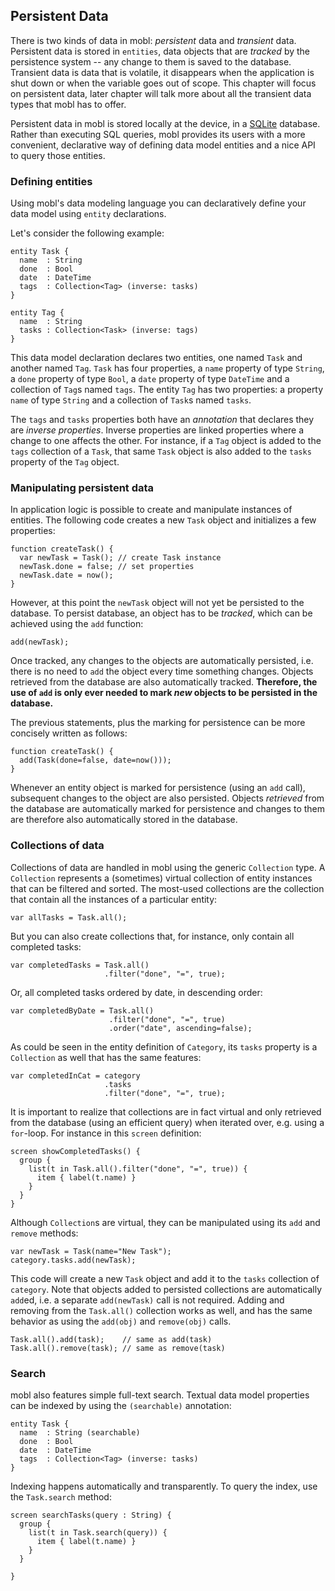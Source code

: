 Persistent Data
---------------

There is two kinds of data in mobl: _persistent_ data and _transient_
data. Persistent data is stored in `entities`, data objects that are
_tracked_ by the persistence system -- any change to them is saved
to the database. Transient data is data that is volatile, it disappears
when the application is shut down or when the variable goes out of scope.
This chapter will focus on persistent data, later chapter will talk
more about all the transient data types that mobl has to offer.

Persistent data in mobl is stored locally at the device, in a
[SQLite](http://sqlite.org) database. Rather than executing SQL
queries, mobl provides its users with a more convenient, declarative
way of defining data model entities and a nice API to query those
entities.

### Defining entities

Using mobl's data modeling language you can declaratively define your
data model using `entity` declarations. 

Let's consider the following example:

    entity Task {
      name  : String
      done  : Bool
      date  : DateTime
      tags  : Collection<Tag> (inverse: tasks)
    }

    entity Tag {
      name  : String
      tasks : Collection<Task> (inverse: tags)
    }

This data model declaration declares two entities, one named `Task`
and another named `Tag`. `Task` has four properties, a `name` property
of type `String`, a `done` property of type `Bool`, a `date` property
of type `DateTime` and a collection of `Tag`s named `tags`.
The entity `Tag` has two properties: a property `name` of type
`String` and a collection of `Task`s named `tasks`. 

The `tags` and `tasks` properties both have an _annotation_ that
declares they are _inverse properties_. Inverse properties are linked
properties where a change to one affects the other. For instance, if a
`Tag` object is added to the `tags` collection of a `Task`, that same
`Task` object is also added to the `tasks` property of the `Tag`
object.

### Manipulating persistent data

In application logic is possible to create and manipulate instances of
entities. The following code creates a new `Task` object and initializes
a few properties:

    function createTask() {
      var newTask = Task(); // create Task instance
      newTask.done = false; // set properties
      newTask.date = now();
    }

However, at this point the `newTask` object will not yet be persisted
to the database. To persist database, an object has to be _tracked_,
which can be achieved using the `add` function:

    add(newTask);

Once tracked, any changes to the objects are automatically persisted,
i.e. there is no need to `add` the object every time something
changes. Objects retrieved from the database are also automatically
tracked. __Therefore, the use of `add` is only ever needed to mark
_new_ objects to be persisted in the database.__

The previous statements, plus the marking for persistence can be more
concisely written as follows:

    function createTask() {
      add(Task(done=false, date=now()));
    }

Whenever an entity object is marked for persistence (using an `add`
call), subsequent changes to the object are also persisted. Objects
_retrieved_ from the database are automatically marked for persistence
and changes to them are therefore also automatically stored in the
database.

### Collections of data

Collections of data are handled in mobl using the generic `Collection`
type. A `Collection` represents a (sometimes) virtual collection of entity
instances that can be filtered and sorted. The most-used collections are
the collection that contain all the instances of a particular entity:

    var allTasks = Task.all();

But you can also create collections that, for instance, only contain
all completed tasks:

    var completedTasks = Task.all()
                         .filter("done", "=", true);

Or, all completed tasks ordered by date, in descending order:

    var completedByDate = Task.all()
                          .filter("done", "=", true)
                          .order("date", ascending=false);

As could be seen in the entity definition of `Category`, its `tasks`
property is a `Collection` as well that has the same features:

    var completedInCat = category
                         .tasks
                         .filter("done", "=", true);

It is important to realize that collections are in fact virtual and only
retrieved from the database (using an efficient query) when iterated
over, e.g. using a `for`-loop. For instance in this `screen` definition:

    screen showCompletedTasks() {
      group {
        list(t in Task.all().filter("done", "=", true)) {
          item { label(t.name) }
        }
      }
    }

Although `Collection`s are virtual, they can be manipulated using its
`add` and `remove` methods:

    var newTask = Task(name="New Task");
    category.tasks.add(newTask);

This code will create a new `Task` object and add it to the `tasks`
collection of `category`. Note that objects added to persisted
collections are automatically `add`ed, i.e. a separate `add(newTask)`
call is not required. Adding and removing from the `Task.all()`
collection works as well, and has the same behavior as using the
`add(obj)` and `remove(obj)` calls.

    Task.all().add(task);    // same as add(task)
    Task.all().remove(task); // same as remove(task)

### Search

mobl also features simple full-text search. Textual data model
properties can be indexed by using the `(searchable)` annotation:
    
    entity Task {
      name  : String (searchable)
      done  : Bool
      date  : DateTime
      tags  : Collection<Tag> (inverse: tasks)
    }

Indexing happens automatically and transparently. To query the index,
use the `Task.search` method:

    screen searchTasks(query : String) {
      group {
        list(t in Task.search(query)) {
          item { label(t.name) }
        }
      }

    }
